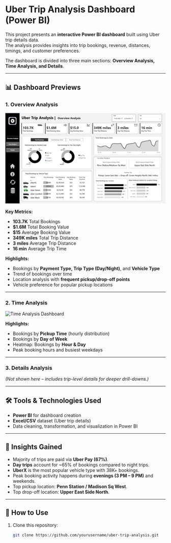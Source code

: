 # Uber Trip Analysis Dashboard (Power BI)

This project presents an **interactive Power BI dashboard** built using Uber trip details data.  
The analysis provides insights into trip bookings, revenue, distances, timings, and customer preferences.  

The dashboard is divided into three main sections: **Overview Analysis, Time Analysis, and Details**.

---

## 📊 Dashboard Previews

### 1. Overview Analysis
![Overview Dashboard](https://github.com/gitika-12/Uber-Trip-Analysis/blob/main/Overview%20SS.png)

**Key Metrics:**
- **103.7K** Total Bookings  
- **$1.6M** Total Booking Value  
- **$15** Average Booking Value  
- **349K miles** Total Trip Distance  
- **3 miles** Average Trip Distance  
- **16 min** Average Trip Time  

**Highlights:**
- Bookings by **Payment Type, Trip Type (Day/Night)**, and **Vehicle Type**  
- Trend of bookings over time  
- Location analysis with **frequent pickup/drop-off points**  
- Vehicle preference for popular pickup locations  

---

### 2. Time Analysis
![Time Analysis Dashboard](Time-Analysis-SS.png)

**Highlights:**
- Bookings by **Pickup Time** (hourly distribution)  
- Bookings by **Day of Week**  
- Heatmap: Bookings by **Hour & Day**  
- Peak booking hours and busiest weekdays  

---

### 3. Details Analysis
*(Not shown here – includes trip-level details for deeper drill-downs.)*  

---

## 🛠 Tools & Technologies Used
- **Power BI** for dashboard creation  
- **Excel/CSV** dataset (Uber trip details)  
- Data cleaning, transformation, and visualization in Power BI  

---

## 🎯 Insights Gained
- Majority of trips are paid via **Uber Pay (67%)**.  
- **Day trips** account for ~65% of bookings compared to night trips.  
- **UberX** is the most popular vehicle type with 38K+ bookings.  
- Peak booking activity happens during **evenings (3 PM – 9 PM)** and weekends.  
- Top pickup location: **Penn Station / Madison Sq West**.  
- Top drop-off location: **Upper East Side North**.  

---

## 🚀 How to Use
1. Clone this repository:
   ```bash
   git clone https://github.com/yourusername/uber-trip-analysis.git
